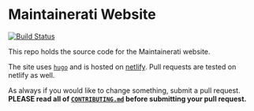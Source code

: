 # Maintainerati Website

[![Build Status](https://travis-ci.org/maintainerati/site.svg?branch=master)](https://travis-ci.org/maintainerati/site)

This repo holds the source code for the Maintainerati website.

The site uses [`hugo`](https://gohugo.io/) and is hosted on
[netlify](https://www.netlify.com/). Pull requests are tested on netlify
as well.

As always if you would like to change something, submit a pull request.
**PLEASE read all of [`CONTRIBUTING.md`](CONTRIBUTING.md) before submitting
your pull request.**

